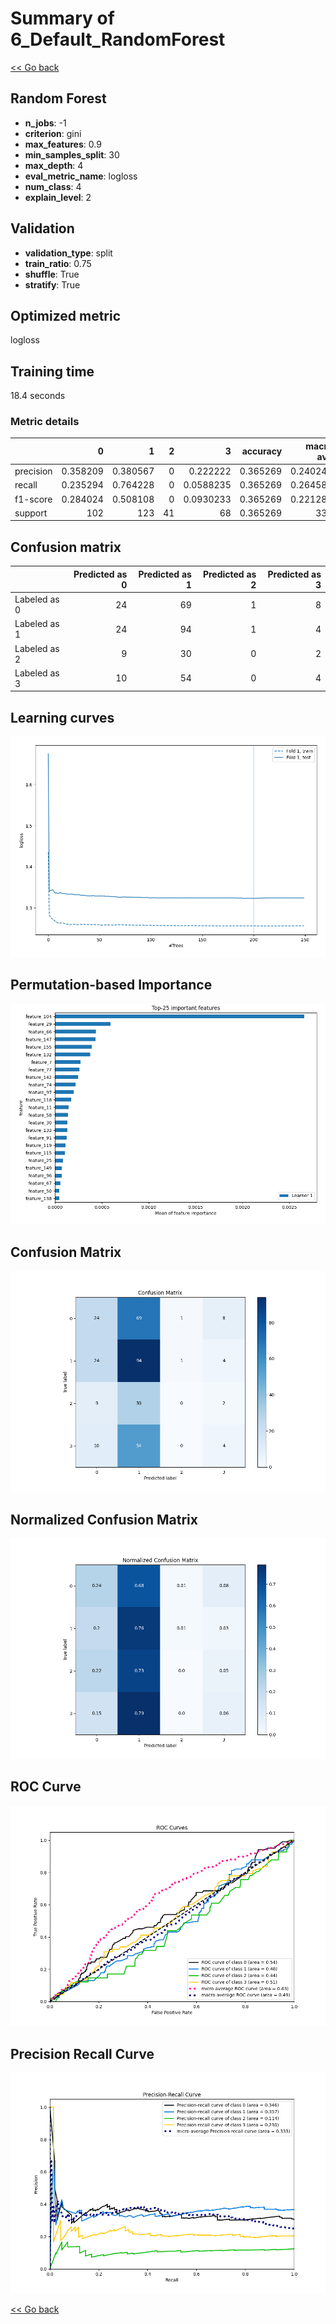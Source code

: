 # Summary of 6_Default_RandomForest

[<< Go back](../README.md)


## Random Forest
- **n_jobs**: -1
- **criterion**: gini
- **max_features**: 0.9
- **min_samples_split**: 30
- **max_depth**: 4
- **eval_metric_name**: logloss
- **num_class**: 4
- **explain_level**: 2

## Validation
 - **validation_type**: split
 - **train_ratio**: 0.75
 - **shuffle**: True
 - **stratify**: True

## Optimized metric
logloss

## Training time

18.4 seconds

### Metric details
|           |          0 |          1 |   2 |          3 |   accuracy |   macro avg |   weighted avg |   logloss |
|:----------|-----------:|-----------:|----:|-----------:|-----------:|------------:|---------------:|----------:|
| precision |   0.358209 |   0.380567 |   0 |  0.222222  |   0.365269 |    0.240249 |       0.294785 |   1.32322 |
| recall    |   0.235294 |   0.764228 |   0 |  0.0588235 |   0.365269 |    0.264586 |       0.365269 |   1.32322 |
| f1-score  |   0.284024 |   0.508108 |   0 |  0.0930233 |   0.365269 |    0.221289 |       0.292794 |   1.32322 |
| support   | 102        | 123        |  41 | 68         |   0.365269 |  334        |     334        |   1.32322 |


## Confusion matrix
|              |   Predicted as 0 |   Predicted as 1 |   Predicted as 2 |   Predicted as 3 |
|:-------------|-----------------:|-----------------:|-----------------:|-----------------:|
| Labeled as 0 |               24 |               69 |                1 |                8 |
| Labeled as 1 |               24 |               94 |                1 |                4 |
| Labeled as 2 |                9 |               30 |                0 |                2 |
| Labeled as 3 |               10 |               54 |                0 |                4 |

## Learning curves
![Learning curves](learning_curves.png)

## Permutation-based Importance
![Permutation-based Importance](permutation_importance.png)
## Confusion Matrix

![Confusion Matrix](confusion_matrix.png)


## Normalized Confusion Matrix

![Normalized Confusion Matrix](confusion_matrix_normalized.png)


## ROC Curve

![ROC Curve](roc_curve.png)


## Precision Recall Curve

![Precision Recall Curve](precision_recall_curve.png)



[<< Go back](../README.md)
